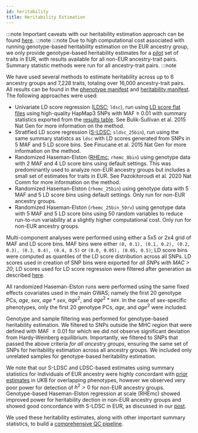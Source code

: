 ```yaml
---
id: heritability
title: Heritability Estimation
---
```


:::note
Important caveats with our heritability estimation approach can be found [here](https://pan.ukbb.broadinstitute.org/docs/qc#heritability).
:::note
:::note
Due to high computational cost associated with running genotype-based heritability estimation on the EUR ancestry group, we only provide genotype-based heritability estimates for a [pilot](https://docs.google.com/spreadsheets/d/1AeeADtT0U1AukliiNyiVzVRdLYPkTbruQSk38DeutU8/edit#gid=1101141753) set of traits in EUR, with results available for all non-EUR ancestry-trait pairs. Summary statistic methods were run for all ancestry-trait pairs.
:::note

We have used several methods to estimate heritability across up to 6 ancestry groups and 7,228 traits, totaling over 16,000 ancestry-trait pairs. All results can be found in the [phenotype manifest](https://docs.google.com/spreadsheets/d/1AeeADtT0U1AukliiNyiVzVRdLYPkTbruQSk38DeutU8/edit#gid=903887429) and [heritability manifest](https://docs.google.com/spreadsheets/d/1AeeADtT0U1AukliiNyiVzVRdLYPkTbruQSk38DeutU8/edit#gid=1797288938). The following approaches were used:

- Univariate LD score regression ([LDSC](https://github.com/bulik/ldsc); `ldsc`), run using [LD score flat files](https://pan.ukbb.broadinstitute.org/docs/ld#ld-scores) using high-quality HapMap3 SNPs with MAF $\geq$ 0.01 with summary statistics exported from the [results table](https://pan.ukbb.broadinstitute.org/docs/hail-format#results-schema). See Bulik-Sullivan et al. 2015 Nat Gen for more information on the method.
- Stratified LD score regression ([S-LDSC](https://github.com/bulik/ldsc); `sldsc_25bin`), run using the same summary statistcs as `ldsc` with LD scores generated from SNPs in 5 MAF and 5 LD score bins. See Finucane et al. 2015 Nat Gen for more information on the method.
- Randomized Haseman-Elston ([RHEmc](https://github.com/sriramlab/RHE-mc); `rhemc_8bin`) using genotype data with 2 MAF and 4 LD score bins using default settings. This was predominantly used to analyze non-EUR ancestry groups but includes a small set of estimates for traits in EUR. See Pazokitoroudi et al. 2020 Nat Comm for more information on the method.
- Randomized Haseman-Elston (`rhemc_25bin`) using genotype data with 5 MAF and 5 LD score bins using default settings. Only run for non-EUR ancestry groups.
- Randomized Haseman-Elston (`rhemc_25bin_50rv`) using genotype data with 5 MAF and 5 LD score bins using 50 random variables to reduce run-to-run variability at a slightly higher computational cost. Only run for non-EUR ancestry groups.

Multi-component analyses were performed using either a 5x5 or 2x4 grid of MAF and LD score bins. MAF bins were either `(0, 0.1), (0.1, 0.2), (0.2, 0.3), (0.3, 0.4), (0.4, 0.5)` or `(0.0, 0.05), (0.05, 0.5)`; LD score bins were computed as quantiles of the LD score distribution across all SNPs. LD scores used in creation of SNP bins were exported for *all SNPs with MAC > 20*; LD scores used for LD score regression were filtered after generation as described [here](https://pan.ukbb.broadinstitute.org/docs/ld#ld-scores).

All randomized Haseman-Elston runs were performed using the same fixed effects covariates used in the main GWAS; namely the first 20 genotype PCs, $age$, $sex$, $age*sex$, $age^2$, and $age^2*sex$. In the case of sex-specific phenotypes, only the first 20 genotype PCs, $age$, and $age^2$ were included.

Genotype and sample filtering was performed for genotype-based heritability estimation. We filtered to SNPs outside the MHC region that were defined with MAF $\geq 0.01$ for which we did not observe significant deviation from Hardy-Weinberg equilibrium. Importantly, we filtered to SNPs that passed the above criteria *for all ancestry groups*, ensuring the same set of SNPs for heritability estimation across all ancestry groups. We included only unrelated samples for genotype-based heritability estimation.

We note that our S-LDSC and LDSC-based estimates using summary statistics for individuals of EUR ancestry were highly concordant with [prior estimates](https://nealelab.github.io/UKBB_ldsc/) in UKB for overlapping phenotypes, however we observed very poor power for detection of $h^2 > 0$ for non-EUR ancestry groups. Genotype-based Haseman-Elston regression at scale (RHEmc) showed improved power for heritability dection in non-EUR ancestry groups and showed good concordance with S-LDSC in EUR, as discussed in our [post](https://pan.ukbb.broadinstitute.org/blog/2022/04/11/h2-qc-updated-sumstats).

We used these heritability estimates, along with other important summary statistics, to build a [comprehensive QC pipeline](https://pan.ukbb.broadinstitute.org/docs/qc#quality-control-of-summary-statistics).